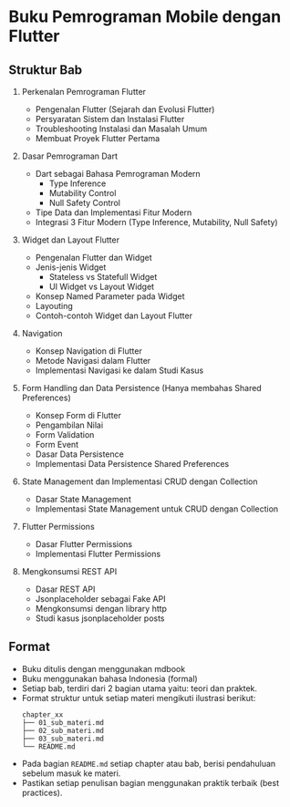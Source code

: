 # Buku Pemrograman Mobile dengan Flutter

## Struktur Bab

01. Perkenalan Pemrograman Flutter
    - Pengenalan Flutter (Sejarah dan Evolusi Flutter)
    - Persyaratan Sistem dan Instalasi Flutter
    - Troubleshooting Instalasi dan Masalah Umum
    - Membuat Proyek Flutter Pertama
02. Dasar Pemrograman Dart
    - Dart sebagai Bahasa Pemrograman Modern
        - Type Inference
        - Mutability Control
        - Null Safety Control
    - Tipe Data dan Implementasi Fitur Modern
    - Integrasi 3 Fitur Modern (Type Inference, Mutability, Null Safety)
03. Widget dan Layout Flutter
    - Pengenalan Flutter dan Widget
    - Jenis-jenis Widget
        - Stateless vs Statefull Widget
        - UI Widget vs Layout Widget
    - Konsep Named Parameter pada Widget
    - Layouting
    - Contoh-contoh Widget dan Layout Flutter
04. Navigation
    - Konsep Navigation di Flutter
    - Metode Navigasi dalam Flutter
    - Implementasi Navigasi ke dalam Studi Kasus
05. Form Handling dan Data Persistence (Hanya membahas Shared Preferences)
    - Konsep Form di Flutter
    - Pengambilan Nilai
    - Form Validation
    - Form Event
    - Dasar Data Persistence
    - Implementasi Data Persistence Shared Preferences

06. State Management dan Implementasi CRUD dengan Collection
    - Dasar State Management
    - Implementasi State Management untuk CRUD dengan Collection
07. Flutter Permissions
    - Dasar Flutter Permissions
    - Implementasi Flutter Permissions
08. Mengkonsumsi REST API
    - Dasar REST API
    - Jsonplaceholder sebagai Fake API
    - Mengkonsumsi dengan library http
    - Studi kasus jsonplaceholder posts

## Format
- Buku ditulis dengan menggunakan mdbook
- Buku menggunakan bahasa Indonesia (formal)
- Setiap bab, terdiri dari 2 bagian utama yaitu: teori dan praktek.
- Format struktur untuk setiap materi mengikuti ilustrasi berikut:
    ```
    chapter_xx
    ├── 01_sub_materi.md
    ├── 02_sub_materi.md
    ├── 03_sub_materi.md
    └── README.md
    ```
- Pada bagian `README.md` setiap chapter atau bab, berisi pendahuluan sebelum masuk ke materi.
- Pastikan setiap penulisan bagian menggunakan praktik terbaik (best practices).